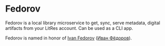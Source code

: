 # Fedorov

Fedorov is a local library microservice to get, sync, serve metadata, digital artifacts from your LitRes account. Can be used as a CLI app.

Fedorov is named in honor of [Ivan Fedorov](https://en.wikipedia.org/wiki/Ivan_Fyodorov_(printer)) ([Иван Фёдоров](https://ru.wikipedia.org/wiki/Иван_Фёдоров)).

